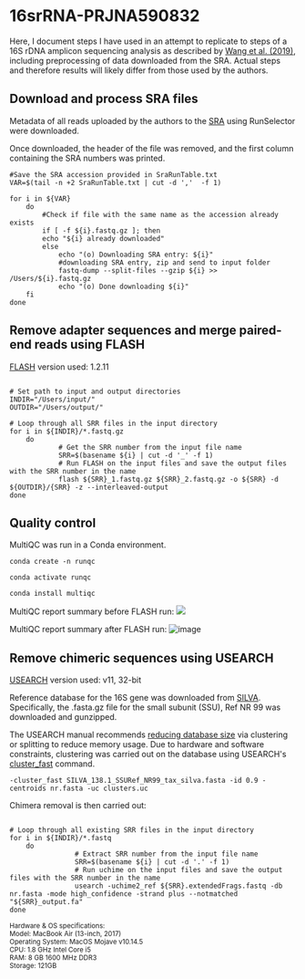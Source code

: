 # 16srRNA-PRJNA590832

Here, I document steps I have used in an attempt to replicate to steps of a 16S rDNA amplicon sequencing analysis as described by [Wang et al. (2019)](https://www.nature.com/articles/s41598-019-56149-9), including preprocessing of data downloaded from the SRA. Actual steps and therefore results will likely differ from those used by the authors.

## Download and process SRA files

Metadata of all reads uploaded by the authors to the [SRA](https://www.ncbi.nlm.nih.gov/sra?linkname=bioproject_sra_all&from_uid=590832) using RunSelector were downloaded.

Once downloaded, the header of the file was removed, and the first column containing the SRA numbers was printed.

```
#Save the SRA accession provided in SraRunTable.txt
VAR=$(tail -n +2 SraRunTable.txt | cut -d ','  -f 1)

for i in ${VAR}
	do
		#Check if file with the same name as the accession already exists
		if [ -f ${i}.fastq.gz ]; then
		echo "${i} already downloaded"
		else
			echo "(o) Downloading SRA entry: ${i}" 
			#downloading SRA entry, zip and send to input folder
			fastq-dump --split-files --gzip ${i} >> /Users/${i}.fastq.gz
			echo "(o) Done downloading ${i}"
	fi
done
```

## Remove adapter sequences and merge paired-end reads using FLASH

[FLASH]((https://bioweb.pasteur.fr/packages/pack@FLASH@1.2.11)) version used: 1.2.11

```

# Set path to input and output directories
INDIR="/Users/input/"
OUTDIR="/Users/output/"

# Loop through all SRR files in the input directory
for i in ${INDIR}/*.fastq.gz 
	do
    		# Get the SRR number from the input file name
    		SRR=$(basename ${i} | cut -d '_' -f 1)
    		# Run FLASH on the input files and save the output files with the SRR number in the name
    		flash ${SRR}_1.fastq.gz ${SRR}_2.fastq.gz -o ${SRR} -d ${OUTDIR}/{SRR} -z --interleaved-output
done
```

## Quality control

MultiQC was run in a Conda environment.

```
conda create -n runqc
```
```
conda activate runqc
```
```
conda install multiqc
```
MultiQC report summary before FLASH run:
![](https://user-images.githubusercontent.com/43180979/235857699-5e183356-1243-4546-8bb6-4c9bbe44e9c8.png)

MultiQC report summary after FLASH run:
![image](https://user-images.githubusercontent.com/43180979/235857864-5e648996-df2a-49a4-95db-5e93f3dd33be.png)


## Remove chimeric sequences using USEARCH

[USEARCH](https://drive5.com/usearch/) version used: v11, 32-bit 

Reference database for the 16S gene was downloaded from [SILVA](https://www.arb-silva.de/download/arb-files/).
<br> Specifically, the .fasta.gz file for the small subunit (SSU), Ref NR 99 was downloaded and gunzipped. 

The USEARCH manual recommends [reducing database size](http://www.drive5.com/usearch/manual/reducing_memory.html) via clustering or splitting to reduce memory usage. Due to hardware and software constraints, clustering was carried out on the database using USEARCH's [cluster_fast](https://drive5.com/usearch/manual/cmd_cluster_fast.html) command.

```
-cluster_fast SILVA_138.1_SSURef_NR99_tax_silva.fasta -id 0.9 -centroids nr.fasta -uc clusters.uc
```

Chimera removal is then carried out:

```

# Loop through all existing SRR files in the input directory
for i in ${INDIR}/*.fastq
	do
                # Extract SRR number from the input file name
                SRR=$(basename ${i} | cut -d '.' -f 1)
                # Run uchime on the input files and save the output files with the SRR number in the name
                usearch -uchime2_ref ${SRR}.extendedFrags.fastq -db nr.fasta -mode high_confidence -strand plus --notmatched "${SRR}_output.fa"
done
```



<sub>
Hardware & OS specifications:
<br>Model: MacBook Air (13-inch, 2017)
<br>Operating System: MacOS Mojave v10.14.5
<br>CPU: 1.8 GHz Intel Core i5
<br>RAM: 8 GB 1600 MHz DDR3
<br>Storage: 121GB
</sub>

